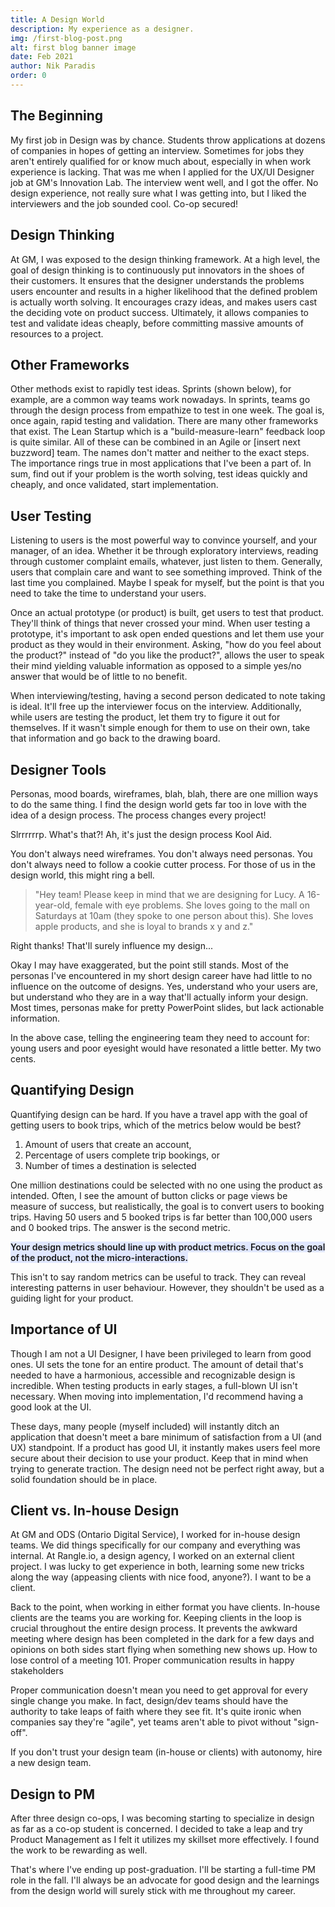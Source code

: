 ```yaml
---
title: A Design World
description: My experience as a designer.
img: /first-blog-post.png
alt: first blog banner image
date: Feb 2021
author: Nik Paradis
order: 0
---
```


## The Beginning

My first job in Design was by chance. Students throw applications at dozens of companies in hopes of getting an interview. Sometimes for jobs they aren't entirely qualified for or know much about, especially in when work experience is lacking. That was me when I applied for the UX/UI Designer job at GM's Innovation Lab. The interview went well, and I got the offer. No design experience, not really sure what I was getting into, but I liked the interviewers and the job sounded cool. Co-op secured!

## Design Thinking

At GM, I was exposed to the design thinking framework. At a high level, the goal of design thinking is to continuously put innovators in the shoes of their customers. It ensures that the designer understands the problems users encounter and results in a higher likelihood that the defined problem is actually worth solving.
<v-img class="rounded-xl shadow-md zoom data-zoomable" style="margin-top: 3rem; margin-bottom: 3rem" src="/blogImages/designThinking.png" id="zoom-default" alt="Photo"></v-img>
It encourages crazy ideas, and makes users cast the deciding vote on product success. Ultimately, it allows companies to test and validate ideas cheaply, before committing massive amounts of resources to a project.

## Other Frameworks

Other methods exist to rapidly test ideas. Sprints (shown below), for example, are a common way teams work nowadays. In sprints, teams go through the design process from empathize to test in one week. The goal is, once again, rapid testing and validation.
<v-img class="rounded-xl shadow-md zoom data-zoomable" style="margin-top: 3rem; margin-bottom: 3rem" src="/blogImages/sprint.png" alt="Photo"></v-img>
There are many other frameworks that exist. The Lean Startup which is a "build-measure-learn" feedback loop is quite similar. All of these can be combined in an Agile or [insert next buzzword] team. The names don't matter and neither to the exact steps. The importance rings true in most applications that I've been a part of. In sum, find out if your problem is the worth solving, test ideas quickly and cheaply, and once validated, start implementation.

## User Testing

Listening to users is the most powerful way to convince yourself, and your manager, of an idea. Whether it be through exploratory interviews, reading through customer complaint emails, whatever, just listen to them. Generally, users that complain care and want to see something improved. Think of the last time you complained. Maybe I speak for myself, but the point is that you need to take the time to understand your users.

Once an actual prototype (or product) is built, get users to test that product. They'll think of things that never crossed your mind. When user testing a prototype, it's important to ask open ended questions and let them use your product as they would in their environment. Asking, "how do you feel about the product?" instead of "do you like the product?", allows the user to speak their mind yielding valuable information as opposed to a simple yes/no answer that would be of little to no benefit.

When interviewing/testing, having a second person dedicated to note taking is ideal. It'll free up the interviewer focus on the interview. Additionally, while users are testing the product, let them try to figure it out for themselves. If it wasn't simple enough for them to use on their own, take that information and go back to the drawing board.

## Designer Tools

Personas, mood boards, wireframes, blah, blah, there are one million ways to do the same thing. I find the design world gets far too in love with the idea of a design process. The process changes every project!

Slrrrrrrp. What's that?! Ah, it's just the design process Kool Aid.

You don't always need wireframes. You don't always need personas. You don't always need to follow a cookie cutter process. For those of us in the design world, this might ring a bell.

> "Hey team! Please keep in mind that we are designing for Lucy. A 16-year-old, female with eye problems. She loves going to the mall on Saturdays at 10am (they spoke to one person about this). She loves apple products, and she is loyal to brands x y and z."

Right thanks! That'll surely influence my design...

Okay I may have exaggerated, but the point still stands. Most of the personas I've encountered in my short design career have had little to no influence on the outcome of designs. Yes, understand who your users are, but understand who they are in a way that'll actually inform your design. Most times, personas make for pretty PowerPoint slides, but lack actionable information.

In the above case, telling the engineering team they need to account for: young users and poor eyesight would have resonated a little better. My two cents.

## Quantifying Design

Quantifying design can be hard. If you have a travel app with the goal of getting users to book trips, which of the metrics below would be best?

1. Amount of users that create an account,
2. Percentage of users complete trip bookings, or
3. Number of times a destination is selected

One million destinations could be selected with no one using the product as intended. Often, I see the amount of button clicks or page views be measure of success, but realistically, the goal is to convert users to booking trips. Having 50 users and 5 booked trips is far better than 100,000 users and 0 booked trips. The answer is the second metric.

<span style="background-color: #E0E7FF; font-weight: 600">Your design metrics should line up with product metrics. Focus on the goal of the product, not the micro-interactions. </span>

This isn't to say random metrics can be useful to track. They can reveal interesting patterns in user behaviour. However, they shouldn't be used as a guiding light for your product.

## Importance of UI

Though I am not a UI Designer, I have been privileged to learn from good ones. UI sets the tone for an entire product. The amount of detail that's needed to have a harmonious, accessible and recognizable design is incredible. When testing products in early stages, a full-blown UI isn't necessary. When moving into implementation, I'd recommend having a good look at the UI.

These days, many people (myself included) will instantly ditch an application that doesn't meet a bare minimum of satisfaction from a UI (and UX) standpoint. If a product has good UI, it instantly makes users feel more secure about their decision to use your product. Keep that in mind when trying to generate traction. The design need not be perfect right away, but a solid foundation should be in place.

## Client vs. In-house Design

At GM and ODS (Ontario Digital Service), I worked for in-house design teams. We did things specifically for our company and everything was internal. At Rangle.io, a design agency, I worked on an external client project. I was lucky to get experience in both, learning some new tricks along the way (appeasing clients with nice food, anyone?). I want to be a client.

Back to the point, when working in either format you have clients. In-house clients are the teams you are working for. Keeping clients in the loop is crucial throughout the entire design process. It prevents the awkward meeting where design has been completed in the dark for a few days and opinions on both sides start flying when something new shows up. How to lose control of a meeting 101. Proper communication results in happy stakeholders

Proper communication doesn't mean you need to get approval for every single change you make. In fact, design/dev teams should have the authority to take leaps of faith where they see fit. It's quite ironic when companies say they're "agile", yet teams aren't able to pivot without "sign-off".

If you don't trust your design team (in-house or clients) with autonomy, hire a new design team.

## Design to PM

After three design co-ops, I was becoming starting to specialize in design as far as a co-op student is concerned. I decided to take a leap and try Product Management as I felt it utilizes my skillset more effectively. I found the work to be rewarding as well.

That's where I've ending up post-graduation. I'll be starting a full-time PM role in the fall. I'll always be an advocate for good design and the learnings from the design world will surely stick with me throughout my career.
